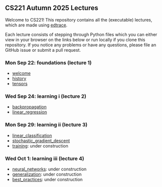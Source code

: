 ## CS221 Autumn 2025 Lectures

Welcome to CS221!  This repository contains all the (executable) lectures,
which are made using [edtrace](https://github.com/percyliang/edtrace).

Each lecture consists of stepping through Python files which you can either
view in your browser on the links below or run locally if you clone this
repository.  If you notice any problems or have any questions, please file an
GitHub issue or submit a pull request.

### Mon Sep 22: foundations (lecture 1)

- [welcome](https://stanford-cs221.github.io/autumn2025-lectures/?trace=welcome)
- [history](https://stanford-cs221.github.io/autumn2025-lectures/?trace=history)
- [tensors](https://stanford-cs221.github.io/autumn2025-lectures/?trace=tensors)

### Wed Sep 24: learning i (lecture 2)

- [backpropagation](https://stanford-cs221.github.io/autumn2025-lectures/?trace=backpropagation)
- [linear_regression](https://stanford-cs221.github.io/autumn2025-lectures/?trace=linear_regression)

### Mon Sep 29: learning ii (lecture 3)

- [linear_classification](https://stanford-cs221.github.io/autumn2025-lectures/?trace=linear_classification)
- [stochastic_gradient_descent](https://stanford-cs221.github.io/autumn2025-lectures/?trace=stochastic_gradient_descent)
- [training](https://stanford-cs221.github.io/autumn2025-lectures/?trace=training): under construction

### Wed Oct 1: learning iii (lecture 4)

- [neural_networks](https://stanford-cs221.github.io/autumn2025-lectures/?trace=neural_networks): under construction
- [generalization](https://stanford-cs221.github.io/autumn2025-lectures/?trace=generalization): under construction
- [best_practices](https://stanford-cs221.github.io/autumn2025-lectures/?trace=best_practices): under construction